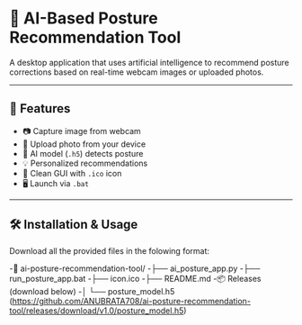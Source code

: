 # 🤖 AI-Based Posture Recommendation Tool

A desktop application that uses artificial intelligence to recommend posture corrections based on real-time webcam images or uploaded photos.

---

## 📌 Features

- 📷 Capture image from webcam
- 📁 Upload photo from your device
- 🧠 AI model (`.h5`) detects posture
- 💡 Personalized recommendations
- 🎨 Clean GUI with `.ico` icon
- 🖥️ Launch via `.bat` 

---

## 🛠️ Installation & Usage
Download all the provided files in the folowing format:

-📁 ai-posture-recommendation-tool/
-├── ai_posture_app.py
-├── run_posture_app.bat
-├── icon.ico
-├── README.md
-📦 Releases (download below)
-│ └── posture_model.h5 (https://github.com/ANUBRATA708/ai-posture-recommendation-tool/releases/download/v1.0/posture_model.h5)






